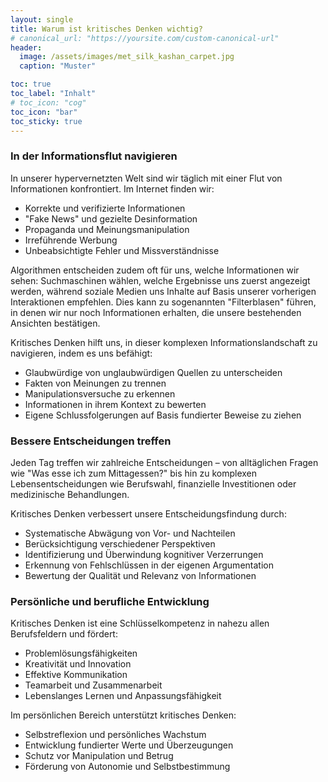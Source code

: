 ```yaml
---
layout: single
title: Warum ist kritisches Denken wichtig?
# canonical_url: "https://yoursite.com/custom-canonical-url"
header:
  image: /assets/images/met_silk_kashan_carpet.jpg
  caption: "Muster"

toc: true
toc_label: "Inhalt"
# toc_icon: "cog" 
toc_icon: "bar" 
toc_sticky: true
---
```

### In der Informationsflut navigieren

In unserer hypervernetzten Welt sind wir täglich mit einer Flut von Informationen konfrontiert. Im Internet finden wir:
- Korrekte und verifizierte Informationen
- "Fake News" und gezielte Desinformation
- Propaganda und Meinungsmanipulation
- Irreführende Werbung
- Unbeabsichtigte Fehler und Missverständnisse

Algorithmen entscheiden zudem oft für uns, welche Informationen wir sehen: Suchmaschinen wählen, welche Ergebnisse uns zuerst angezeigt werden, während soziale Medien uns Inhalte auf Basis unserer vorherigen Interaktionen empfehlen. Dies kann zu sogenannten "Filterblasen" führen, in denen wir nur noch Informationen erhalten, die unsere bestehenden Ansichten bestätigen.

Kritisches Denken hilft uns, in dieser komplexen Informationslandschaft zu navigieren, indem es uns befähigt:
- Glaubwürdige von unglaubwürdigen Quellen zu unterscheiden
- Fakten von Meinungen zu trennen
- Manipulationsversuche zu erkennen
- Informationen in ihrem Kontext zu bewerten
- Eigene Schlussfolgerungen auf Basis fundierter Beweise zu ziehen

### Bessere Entscheidungen treffen

Jeden Tag treffen wir zahlreiche Entscheidungen – von alltäglichen Fragen wie "Was esse ich zum Mittagessen?" bis hin zu komplexen Lebensentscheidungen wie Berufswahl, finanzielle Investitionen oder medizinische Behandlungen.

Kritisches Denken verbessert unsere Entscheidungsfindung durch:
- Systematische Abwägung von Vor- und Nachteilen
- Berücksichtigung verschiedener Perspektiven
- Identifizierung und Überwindung kognitiver Verzerrungen
- Erkennung von Fehlschlüssen in der eigenen Argumentation
- Bewertung der Qualität und Relevanz von Informationen

### Persönliche und berufliche Entwicklung

Kritisches Denken ist eine Schlüsselkompetenz in nahezu allen Berufsfeldern und fördert:
- Problemlösungsfähigkeiten
- Kreativität und Innovation
- Effektive Kommunikation
- Teamarbeit und Zusammenarbeit
- Lebenslanges Lernen und Anpassungsfähigkeit

Im persönlichen Bereich unterstützt kritisches Denken:
- Selbstreflexion und persönliches Wachstum
- Entwicklung fundierter Werte und Überzeugungen
- Schutz vor Manipulation und Betrug
- Förderung von Autonomie und Selbstbestimmung
